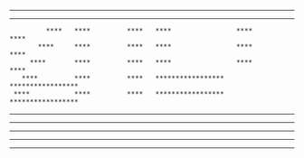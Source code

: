 *****************   *****************   *****************   ****         ****
*****************   *****************   *****************   ****         ****
             ****   ****         ****   ****                ****         ****
           ****	    ****         ****   ****                ****         ****
         ****       ****         ****   ****                ****         ****
       ****         ****         ****   *****************   *****************
     ****           ****         ****   *****************   *****************
   ****             ****         ****                ****   ****         ****
 ****               ****         ****                ****   ****         ****
****                ****         ****                ****   ****         ****
*****************   *****************   *****************   ****         ****
*****************   *****************   *****************   ****         ****
